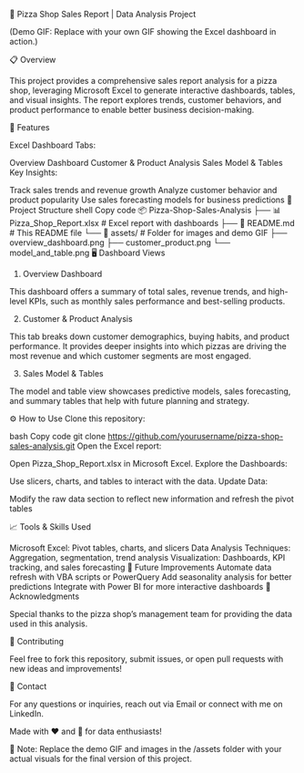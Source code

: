 🍕 Pizza Shop Sales Report | Data Analysis Project

(Demo GIF: Replace with your own GIF showing the Excel dashboard in action.)

📋 Overview

This project provides a comprehensive sales report analysis for a pizza shop, leveraging Microsoft Excel to generate interactive dashboards, tables, and visual insights. The report explores trends, customer behaviors, and product performance to enable better business decision-making.

🎯 Features

Excel Dashboard Tabs:

Overview Dashboard
Customer & Product Analysis
Sales Model & Tables
Key Insights:

Track sales trends and revenue growth
Analyze customer behavior and product popularity
Use sales forecasting models for business predictions
📂 Project Structure
shell
Copy code
📦 Pizza-Shop-Sales-Analysis
├── 📊 Pizza_Shop_Report.xlsx   # Excel report with dashboards
├── 📝 README.md                # This README file
└── 📁 assets/                  # Folder for images and demo GIF
    ├── overview_dashboard.png
    ├── customer_product.png
    └── model_and_table.png
🖥️ Dashboard Views

1. Overview Dashboard

This dashboard offers a summary of total sales, revenue trends, and high-level KPIs, such as monthly sales performance and best-selling products.

2. Customer & Product Analysis

This tab breaks down customer demographics, buying habits, and product performance. It provides deeper insights into which pizzas are driving the most revenue and which customer segments are most engaged.

3. Sales Model & Tables

The model and table view showcases predictive models, sales forecasting, and summary tables that help with future planning and strategy.

⚙️ How to Use
Clone this repository:

bash
Copy code
git clone https://github.com/yourusername/pizza-shop-sales-analysis.git
Open the Excel report:

Open Pizza_Shop_Report.xlsx in Microsoft Excel.
Explore the Dashboards:

Use slicers, charts, and tables to interact with the data.
Update Data:

Modify the raw data section to reflect new information and refresh the pivot tables

📈 Tools & Skills Used

Microsoft Excel: Pivot tables, charts, and slicers
Data Analysis Techniques: Aggregation, segmentation, trend analysis
Visualization: Dashboards, KPI tracking, and sales forecasting
🚀 Future Improvements
Automate data refresh with VBA scripts or PowerQuery
Add seasonality analysis for better predictions
Integrate with Power BI for more interactive dashboards
🏅 Acknowledgments

Special thanks to the pizza shop’s management team for providing the data used in this analysis.

👥 Contributing

Feel free to fork this repository, submit issues, or open pull requests with new ideas and improvements!

📧 Contact

For any questions or inquiries, reach out via Email or connect with me on LinkedIn.

Made with ❤️ and 🍕 for data enthusiasts!

📌 Note:
Replace the demo GIF and images in the /assets folder with your actual visuals for the final version of this project.

